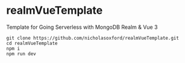 # realmVueTemplate
Template for Going Serverless with MongoDB Realm & Vue 3

```
git clone https://github.com/nicholasoxford/realmVueTemplate.git
cd realmVueTemplate
npm i
npm run dev
```
